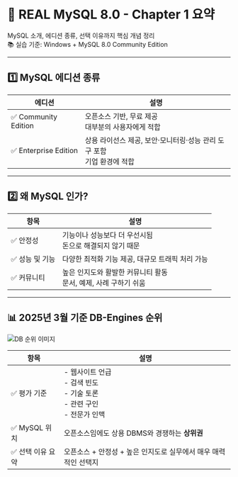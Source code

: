# 📘 REAL MySQL 8.0 - Chapter 1 요약

MySQL 소개, 에디션 종류, 선택 이유까지 핵심 개념 정리  
📚 실습 기준: Windows + MySQL 8.0 Community Edition

---

## 1️⃣ MySQL 에디션 종류

| 에디션             | 설명                                                                 |
|--------------------|----------------------------------------------------------------------|
| ✅ Community Edition | 오픈소스 기반, 무료 제공<br>대부분의 사용자에게 적합                   |
| ✅ Enterprise Edition | 상용 라이선스 제공, 보안·모니터링·성능 관리 도구 포함<br>기업 환경에 적합 |

---

## 2️⃣ 왜 MySQL 인가?

| 항목       | 설명                                                                 |
|------------|----------------------------------------------------------------------|
| ✅ 안정성   | 기능이나 성능보다 더 우선시됨<br>돈으로 해결되지 않기 때문                 |
| ✅ 성능 및 기능 | 다양한 최적화 기능 제공, 대규모 트래픽 처리 가능                          |
| ✅ 커뮤니티   | 높은 인지도와 활발한 커뮤니티 활동<br>문서, 예제, 사례 구하기 쉬움         |

---

## 📊 2025년 3월 기준 DB-Engines 순위

![DB 순위 이미지](https://github.com/jaehun167/MySQL/blob/main/1장/db-ranking.png?raw=true)


| 항목            | 설명                                                                 |
|-----------------|----------------------------------------------------------------------|
| ✅ 평가 기준      | - 웹사이트 언급<br>- 검색 빈도<br>- 기술 토론<br>- 관련 구인<br>- 전문가 인맥 |
| ✅ MySQL 위치     | 오픈소스임에도 상용 DBMS와 경쟁하는 **상위권**                         |
| ✅ 선택 이유 요약 | 오픈소스 + 안정성 + 높은 인지도로 실무에서 매우 매력적인 선택지          |
